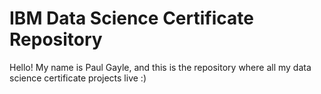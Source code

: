 # IBM Data Science Certificate Repository
Hello! My name is Paul Gayle, and this is the repository where all my data science certificate projects live :)
